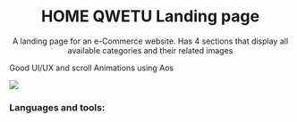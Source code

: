 <h1 align="center">HOME QWETU Landing page</h1>
<p align="center">A landing page for an e-Commerce website. Has 4 sections that display all available categories and their related images</p>
<p>Good UI/UX and scroll Animations using Aos</p>

<img src="homeq.png"></p>

<h3>Languages and tools:</h3>
